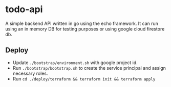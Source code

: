 # todo-api

A simple backend API written in go using the echo framework. It can run using an in memory DB for testing purposes or using google cloud firestore db.

## Deploy

- Update `./bootstrap/environment.sh` with google project id.
- Run `./bootstrap/bootstrap.sh` to create the service principal and assign necessary roles.
- Run `cd ./deploy/terraform && terraform init && terraform apply`
